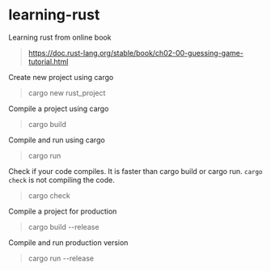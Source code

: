 # learning-rust

Learning rust from online book

> https://doc.rust-lang.org/stable/book/ch02-00-guessing-game-tutorial.html

Create new project using cargo

> cargo new rust_project

Compile a project using cargo

> cargo build

Compile and run using cargo

> cargo run

Check if your code compiles. It is faster than cargo build or cargo run. `cargo check` is not compiling the code.

> cargo check

Compile a project for production

> cargo build --release

Compile and run production version

> cargo run --release